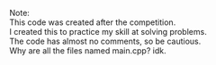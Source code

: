 Note:<br>
This code was created after the competition.<br>
I created this to practice my skill at solving problems.<br>
The code has almost no comments, so be cautious.<br>
Why are all the files named main.cpp? idk.
